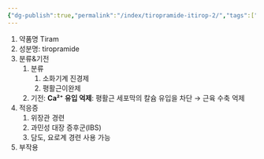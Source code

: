 ```yaml
---
{"dg-publish":true,"permalink":"/index/tiropramide-itirop-2/","tags":["template"],"created":"2025-09-23T19:25:29.374+09:00","updated":"2025-09-23T19:27:43.505+09:00"}
---
```


1. 약품명 Tiram 
2. 성분명: tiropramide
3. 분류&기전
	1. 분류
		1. 소화기계 진경제
		2. 평활근이완제
	2. 기전: **Ca²⁺ 유입 억제**: 평활근 세포막의 칼슘 유입을 차단 → 근육 수축 억제
4. 적응증
	1. 위장관 경련
	2. 과민성 대장 증후군(IBS)
	3. 담도, 요로계 경련 사용 가능 
5. 부작용